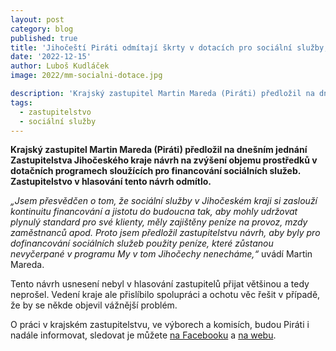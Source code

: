 ```yaml
---
layout: post
category: blog
published: true
title: 'Jihočeští Piráti odmítají škrty v dotacích pro sociální služby, Pirát Martin Mareda předložil návrh na dnešním jednání krajského zastupitelstva'
date: '2022-12-15'
author: Luboš Kudláček
image: 2022/mm-socialni-dotace.jpg

description: 'Krajský zastupitel Martin Mareda (Piráti) předložil na dnešním jednání Zastupitelstva Jihočeského kraje návrh na zvýšení objemu prostředků v dotačních programech sloužících pro financování sociálních služeb. Zastupitelstvo v hlasování tento návrh odmítlo.'
tags:
  - zastupitelstvo
  - sociální služby
---
```

**Krajský zastupitel Martin Mareda (Piráti) předložil na dnešním jednání Zastupitelstva Jihočeského kraje návrh na zvýšení objemu prostředků v dotačních programech sloužících pro financování sociálních služeb. Zastupitelstvo v hlasování tento návrh odmítlo.**

*„Jsem přesvědčen o tom, že sociální služby v Jihočeském kraji si zaslouží kontinuitu financování a jistotu do budoucna tak, aby mohly udržovat plynulý standard pro své klienty, měly zajištěny peníze na provoz, mzdy zaměstnanců apod. Proto jsem předložil zastupitelstvu návrh, aby byly pro dofinancování sociálních služeb použity peníze, které zůstanou nevyčerpané v programu My v tom Jihočechy nenecháme,“* uvádí Martin Mareda.

Tento návrh usnesení nebyl v hlasování zastupitelů přijat většinou a tedy neprošel. Vedení kraje ale přislíbilo spolupráci a ochotu věc řešit v případě, že by se někde objevil vážnější problém.

O práci v krajském zastupitelstvu, ve výborech a komisích, budou Piráti i nadále informovat, sledovat je můžete [na Facebooku](https://www.facebook.com/pirati.jck) a [na webu](https://jihocesky.pirati.cz/).